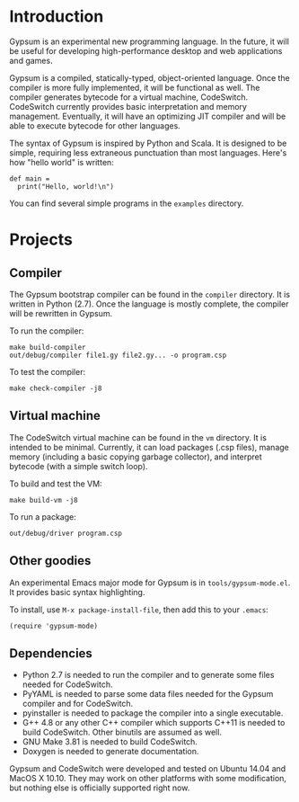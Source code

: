 # Introduction

Gypsum is an experimental new programming language. In the future, it
will be useful for developing high-performance desktop and web
applications and games.

Gypsum is a compiled, statically-typed, object-oriented language. Once
the compiler is more fully implemented, it will be functional as
well. The compiler generates bytecode for a virtual machine,
CodeSwitch. CodeSwitch currently provides basic interpretation and
memory management. Eventually, it will have an optimizing JIT compiler
and will be able to execute bytecode for other languages.

The syntax of Gypsum is inspired by Python and Scala. It is designed
to be simple, requiring less extraneous punctuation than most
languages. Here's how "hello world" is written:

```
def main =
  print("Hello, world!\n")
```

You can find several simple programs in the `examples` directory.

# Projects

## Compiler

The Gypsum bootstrap compiler can be found in the `compiler`
directory. It is written in Python (2.7). Once the language is mostly
complete, the compiler will be rewritten in Gypsum.

To run the compiler:

```
make build-compiler
out/debug/compiler file1.gy file2.gy... -o program.csp
```

To test the compiler:

```
make check-compiler -j8
```

## Virtual machine

The CodeSwitch virtual machine can be found in the `vm` directory. It
is intended to be minimal. Currently, it can load packages (.csp
files), manage memory (including a basic copying garbage collector),
and interpret bytecode (with a simple switch loop).

To build and test the VM:

```
make build-vm -j8
```

To run a package:

```
out/debug/driver program.csp
```

## Other goodies

An experimental Emacs major mode for Gypsum is in
`tools/gypsum-mode.el`. It provides basic syntax highlighting.

To install, use `M-x package-install-file`, then add this to your `.emacs`:

```
(require 'gypsum-mode)
```

## Dependencies

* Python 2.7 is needed to run the compiler and to generate some files
  needed for CodeSwitch.
* PyYAML is needed to parse some data files needed for the Gypsum
  compiler and for CodeSwitch.
* pyinstaller is needed to package the compiler into a single executable.
* G++ 4.8 or any other C++ compiler which supports C++11 is needed to
  build CodeSwitch. Other binutils are assumed as well.
* GNU Make 3.81 is needed to build CodeSwitch.
* Doxygen is needed to generate documentation.

Gypsum and CodeSwitch were developed and tested on Ubuntu 14.04 and
MacOS X 10.10. They may work on other platforms with some
modification, but nothing else is officially supported right now.
